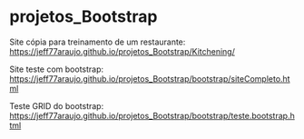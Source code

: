 # projetos_Bootstrap

Site cópia para treinamento de um restaurante: https://jeff77araujo.github.io/projetos_Bootstrap/Kitchening/

Site teste com bootstrap: https://jeff77araujo.github.io/projetos_Bootstrap/bootstrap/siteCompleto.html

Teste GRID do bootstrap: https://jeff77araujo.github.io/projetos_Bootstrap/bootstrap/teste.bootstrap.html
